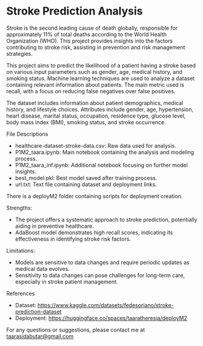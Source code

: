 # Stroke Prediction Analysis

Stroke is the second leading cause of death globally, responsible for approximately 11% of total deaths according to the World Health Organization (WHO). This project provides insights into the factors contributing to stroke risk, assisting in prevention and risk management strategies. 

This project aims to predict the likelihood of a patient having a stroke based on various input parameters such as gender, age, medical history, and smoking status. Machine learning techniques are used to analyze a dataset containing relevant information about patients. The main metric used is recall, with a focus on reducing false negatives over false positives.

The dataset includes information about patient demographics, medical history, and lifestyle choices. Attributes include gender, age, hypertension, heart disease, marital status, occupation, residence type, glucose level, body mass index (BMI), smoking status, and stroke occurrence.

File Descriptions
- healthcare-dataset-stroke-data.csv: Raw data used for analysis.
- P1M2_taara.ipynb: Main notebook containing the analysis and modeling process.
- P1M2_taara_inf.ipynb: Additional notebook focusing on further model insights.
- best_model.pkl: Best model saved after training process.
- url.txt: Text file containing dataset and deployment links.

There is a deployM2 folder containing scripts for deployment creation.

Strengths:
- The project offers a systematic approach to stroke prediction, potentially aiding in preventive healthcare.
- AdaBoost model demonstrates high recall scores, indicating its effectiveness in identifying stroke risk factors.

Limitations:
- Models are sensitive to data changes and require periodic updates as medical data evolves.
- Sensitivity to data changes can pose challenges for long-term care, especially in stroke patient management.


References

- Dataset: https://www.kaggle.com/datasets/fedesoriano/stroke-prediction-dataset
- Deployment: https://huggingface.co/spaces/taaratheresia/deployM2

For any questions or suggestions, please contact me at taarasidabutar@gmail.com
